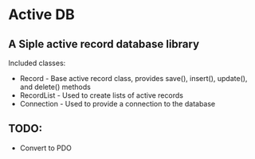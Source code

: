 Active DB
==
A Siple active record database library
--

Included classes:
* Record - Base active record class, provides save(), insert(), update(), and delete() methods
* RecordList - Used to create lists of active records
* Connection - Used to provide a connection to the database

TODO:
--
* Convert to PDO
